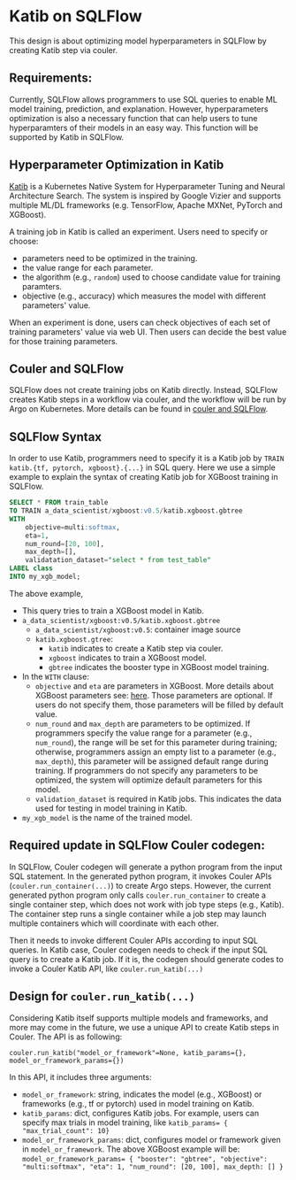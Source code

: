 # Katib on SQLFlow
This design is about optimizing model hyperparameters in SQLFlow by creating Katib step via couler.

## Requirements:

Currently, SQLFlow allows programmers to use SQL queries to enable ML model training, prediction, and explanation. However, hyperparameters optimization is also a necessary function that can help users to tune hyperparamters of their models in an easy way. This function will be supported by Katib in SQLFlow.

## Hyperparameter Optimization in Katib

[Katib](https://github.com/kubeflow/katib) is a Kubernetes Native System for Hyperparameter Tuning and Neural Architecture Search. The system is inspired by Google Vizier and supports multiple ML/DL frameworks (e.g. TensorFlow, Apache MXNet, PyTorch and XGBoost).

A training job in Katib is called an experiment. Users need to specify or choose: 
- parameters need to be optimized in the training. 
- the value range for each parameter.
- the algorithm (e.g., `random`) used to choose candidate value for training paramters.
- objective (e.g., accuracy) which measures the model with different parameters' value.

When an experiment is done, users can check objectives of each set of training parameters' value via web UI. Then users can decide the best value for those training parameters.

## Couler and SQLFlow

SQLFlow does not create training jobs on Katib directly. Instead, SQLFlow creates Katib steps in a workflow via couler, and the workflow will be run by Argo on Kubernetes. More details can be found in [couler and SQLFlow](https://github.com/sql-machine-learning/sqlflow/blob/develop/doc/design/couler_sqlflow.md). 

## SQLFlow Syntax

In order to use Katib, programmers need to specify it is a Katib job by `TRAIN katib.{tf, pytorch, xgboost}.{...}` in SQL query. Here we use a simple example to explain the syntax of creating Katib job for XGBoost training in SQLFlow.  

``` sql
SELECT * FROM train_table
TO TRAIN a_data_scientist/xgboost:v0.5/katib.xgboost.gbtree
WITH
    objective=multi:softmax,
    eta=1,
    num_round=[20, 100],
    max_depth=[],
    validatation_dataset="select * from test_table"
LABEL class
INTO my_xgb_model;
```
The above example,
- This query tries to train a XGBoost model in Katib. 
- `a_data_scientist/xgboost:v0.5/katib.xgboost.gbtree`
    - `a_data_scientist/xgboost:v0.5`: container image source
    - `katib.xgboost.gtree`:
        - `katib` indicates to create a Katib step via couler.
        - `xgboost` indicates to train a XGBoost model.
        - `gbtree` indicates the booster type in XGBoost model training. 
- In the `WITH` clause:
    - `objective` and `eta` are parameters in XGBoost. More details about XGBoost parameters see: [here](https://xgboost.readthedocs.io/en/latest/parameter.html#general-parameters). Those parameters are optional. If users do not specify them, those parameters will be filled by default value. 
    - `num_round` and `max_depth` are parameters to be optimized. If programmers specify the value range for a parameter (e.g., `num_round`), the range will be set for this parameter during training; otherwise, programmers assign an empty list to a parameter (e.g., `max_depth`), this parameter will be assigned default range during training. If programmers do not specify any parameters to be optimized, the system will optimize default parameters for this model.   
    - `validation_dataset` is required in Katib jobs. This indicates the data used for testing in model training in Katib.  
- `my_xgb_model` is the name of the trained model. 


## Required update in SQLFlow Couler codegen:

In SQLFlow, Couler codegen will generate a python program from the input SQL statement. In the generated python program, it invokes Couler APIs (`couler.run_container(...)`) to create Argo steps. However, the current generated python program only calls `couler.run_container` to create a single container step, which does not work with job type steps (e.g., Katib). The container step runs a single container while a job step may launch multiple containers which will coordinate with each other. 

Then it needs to invoke different Couler APIs according to input SQL queries. In Katib case, Couler codegen needs to check if the input SQL query is to create a Katib job. If it is, the codegen should generate codes to invoke a Couler Katib API, like `couler.run_katib(...)`

## Design for `couler.run_katib(...)`

Considering Katib itself supports multiple models and frameworks, and more may come in the future, we use a unique API to create Katib steps in Couler. The API is as following:

`couler.run_katib("model_or_framework"=None, katib_params={}, model_or_framework_params={})`

In this API, it includes three arguments:
- `model_or_framework`: string, indicates the model (e.g., XGBoost) or frameworks (e.g., tf or pytorch) used in model training on Katib.
- `katib_params`: dict, configures Katib jobs. For example, users can specify max trials in model training, like `katib_params= { "max_trial_count": 10}`  
- `model_or_framework_params`: dict, configures model or framework given in `model_or_framework`. The above XGBoost example will be: `model_or_framework_params= { "booster": "gbtree", "objective": "multi:softmax", "eta": 1, "num_round": [20, 100], max_depth: [] }`
